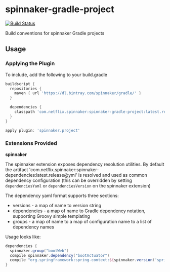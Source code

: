 spinnaker-gradle-project
========================
[![Build Status](https://travis-ci.org/spinnaker/spinnaker-gradle-project.svg)](https://travis-ci.org/spinnaker/spinnaker-gradle-project)


Build conventions for spinnaker Gradle projects

## Usage

### Applying the Plugin

To include, add the following to your build.gradle

```groovy
buildscript {
  repositories { 
    maven { url 'https://dl.bintray.com/spinnaker/gradle/' }
  }

  dependencies {
    classpath 'com.netflix.spinnaker:spinnaker-gradle-project:latest.release'
  }
}

apply plugin: 'spinnaker.project'
```

### Extensions Provided

**spinnaker**

The spinnaker extension exposes dependency resolution utilities. By default the artifact
'com.netflix.spinnaker:spinnaker-dependencies:latest.release@yml' is resolved and used as
common dependency configuration (this can be overridden by setting `dependenciesYaml` or
`dependenciesVersion` on the spinnaker extension)

The dependency yaml format supports three sections:
* versions - a map of name to version string
* dependencies - a map of name to Gradle dependency notation, supporting Groovy simple templating
* groups - a map of name to a map of configuration name to a list of dependency names

Usage looks like:

```groovy
dependencies {
  spinnaker.group("bootWeb")
  compile spinnaker.dependency("bootActuator")
  compile "org.springframework:spring-context:${spinnaker.version('spring')}"
}
```

